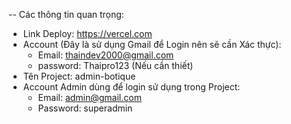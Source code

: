 -- Các thông tin quan trọng:

- Link Deploy: https://vercel.com
- Account (Đây là sử dụng Gmail để Login nên sẽ cần Xác thực):
  - Email: thaindev2000@gmail.com
  - password: Thaipro123 (Nếu cần thiết)
- Tên Project: admin-botique
- Account Admin dùng để login sử dụng trong Project:
  - Email: admin@gmail.com
  - Password: superadmin
